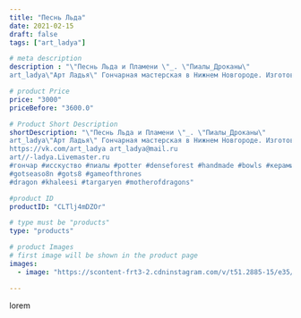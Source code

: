 ```yaml
---
title: "Песнь Льда"
date: 2021-02-15
draft: false
tags: ["art_ladya"]

# meta description
description : "\"Песнь Льда и Пламени \"_. \"Пиалы_Дроканы\" 
art_ladya\"Арт Ладья\" Гончарная мастерская в Нижнем Новгороде. Изготовление керамики и мастер//-классы по обучен"

# product Price
price: "3000"
priceBefore: "3600.0"

# Product Short Description
shortDescription: "\"Песнь Льда и Пламени \"_. \"Пиалы_Дроканы\" 
art_ladya\"Арт Ладья\" Гончарная мастерская в Нижнем Новгороде. Изготовление керамики и мастер//-классы по обучению. 
https://vk.com/art_ladya art_ladya@mail.ru 
art//-ladya.Livemaster.ru
#гончар #исскуство #пиалы #potter #denseforest #handmade #bowls #керамика #гончарнаяпосуда #эксклюзивнаякерамика #ceramicar #claygoods #teabowls #earthenware #ceramic #design #magic #restaurant #ceramicart #tea #clay #авторскаякерамика #дрокон #dragon
#gotseaso8n #gots8 #gameofthrones
#dragon #khaleesi #targaryen #motherofdragons"

#product ID
productID: "CLTlj4mDZOr"

# type must be "products"
type: "products"

# product Images
# first image will be shown in the product page
images:
  - image: "https://scontent-frt3-2.cdninstagram.com/v/t51.2885-15/e35/150423975_455969325767583_2844572478329164196_n.jpg?se=7&_nc_ht=scontent-frt3-2.cdninstagram.com&_nc_cat=103&_nc_ohc=_461hXtkdqIAX95BFj6&edm=APU89FABAAAA&ccb=7-4&oh=61f594e6a483dcf765e1d43a56f423ed&oe=612AB52D&_nc_sid=86f79a&ig_cache_key=MjUwOTUxNDYxMTA0NjA2MDk3MQ%3D%3D.2-ccb7-4"

---
```

lorem
